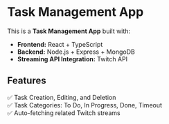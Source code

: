 # Task Management App

This is a **Task Management App** built with:

- **Frontend:** React + TypeScript
- **Backend:** Node.js + Express + MongoDB
- **Streaming API Integration:** Twitch API

## Features

✅ Task Creation, Editing, and Deletion  
✅ Task Categories: To Do, In Progress, Done, Timeout  
✅ Auto-fetching related Twitch streams

```


```
